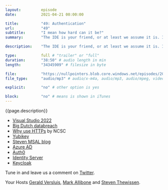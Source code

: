 ```yaml
---
layout:         episode
date: 			2021-04-21 00:00:00

title: 			"49: Authentication"
url:        	"49"
subtitle: 		"I mean how hard can it be?"
summary: 		"The IDE is your friend, or at least we assume it is. It's where your spending most of your time as a developer, most likely. In this episode we discuss our first memories of them, our favorites and things we don't like about them."

description: 	"The IDE is your friend, or at least we assume it is. It's where your spending most of your time as a developer, most likely. In this episode we discuss our first memories of them, our favorites and things we don't like about them."

type:			full # "trailer" or "full"
duration: 		"38:50" # audio length in min
length: 		"34345909" # filesize in byte

file: 			"https://nullpointers.blob.core.windows.net/episodes/20210422_Authentication.mp3"
file_type: 		"audio/mp3" # audio/x-m4a, audio/mp3, audio/mpeg, video/quicktime, video/mp4, video/x-m4v, application/pdf, and document/x-epub

explicit: 		"no" # other option is yes

block: 			"no" # means is shown in iTunes
---
```


{{page.description}}

* [Visual Studio 2022](https://devblogs.microsoft.com/visualstudio/visual-studio-2022/)
* [Big Dutch databreach](please-update-me-steven)
* [Why use HTTPs](https://www.ncsc.gov.uk/blog-post/serve-websites-over-https-always) by NCSC
* [Yubikey](https://en.wikipedia.org/wiki/YubiKey)
* [Steven MSAL blog](https://www.thewissen.io/implementing-msal-authentication-in-xamarin-forms/)
* [Azure AD](https://azure.microsoft.com/en-us/services/active-directory/)
* [Auth0](https://auth0.com/)
* [Identity Server](https://identityserver4.readthedocs.io/en/latest/)
* [Keycloak](https://www.keycloak.org/)

Tune in and leave us a comment on [Twitter](https://twitter.com/nullpointersio).

Your Hosts [Gerald Versluis](https://twitter.com/jfversluis), [Mark Allibone](https://twitter.com/mallibone) and [Steven Thewissen](https://twitter.com/devnl).
